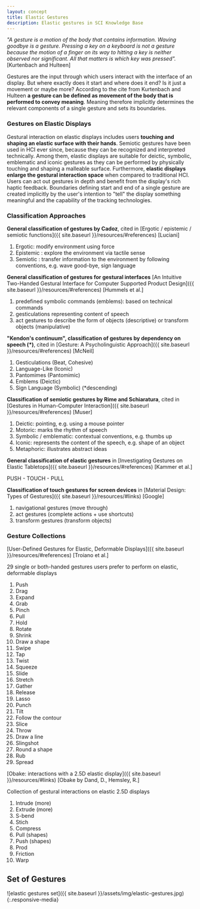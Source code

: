 ```yaml
---
layout: concept
title: Elastic Gestures
description: Elastic gestures in SCI Knowledge Base
---
```

*"A gesture is a motion of the body that contains information. Waving goodbye is a gesture. Pressing a key on a keyboard is not a gesture because the motion of a finger on its way to hitting a key is neither observed nor significant. All that matters is which key was pressed".* [Kurtenbach and Hulteen]

Gestures are the input through which users interact with the interface of an display. But where exactly does it start and where does it end? Is it just a movement or maybe more? According to the cite from Kurtenbach and Hulteen **a gesture can be defined as movement of the body that is performed to convey meaning**. Meaning therefore implicitly determines the relevant components of a single gesture and sets its boundaries.

### Gestures on Elastic Displays
Gestural interaction on elastic displays includes users **touching and shaping an elastic surface with their hands**. Semiotic gestures have been used in HCI ever since, because they can be recognized and interpreted technically. Among them, elastic displays are suitable for deictic, symbolic, emblematic and iconic gestures as they can be performed by physically touching and shaping a malleable surface. Furthermore, **elastic displays enlarge the gestural interaction space** when compared to traditional HCI. Users can act out gestures in depth and benefit from the display's rich haptic feedback. Boundaries defining start and end of a single gesture are created implicitly by the user's intention to "tell" the display something meaningful and the capability of the tracking technologies.

### Classification Approaches

**General classification of gestures by Cadoz**, cited in [Ergotic / epistemic / semiotic functions]({{ site.baseurl }}/resources/#references) [Luciani]
1. Ergotic: modify environment using force
2. Epistemic : explore the environment via tactile sense
3. Semiotic : transfer information to the environment by following conventions, e.g. wave good-bye, sign language 

**General classification of gestures for gestural interfaces** [An Intuitive Two-Handed Gestural Interface for Computer Supported Product Design]({{ site.baseurl }}/resources/#references) [Hummels et al.]

1. predefined symbolic commands (emblems): based on technical commands
2. gesticulations representing content of speech
3. act gestures to describe the form of objects (descriptive) or transform objects (manipulative)

**"Kendon's continuum", classification of gestures by dependency on speech (\*)**, cited in [Gesture: A Psycholinguistic Approach]({{ site.baseurl }}/resources/#references) [McNeil]

1. Gesticulations (Beat, Cohesive)
2. Language-Like (Iconic)
3. Pantomimes (Pantomimic)
4. Emblems (Deictic)
5. Sign Language (Symbolic)
(\*descending)

**Classification of semiotic gestures by Rime and Schiaratura**, cited in [Gestures in Human-Computer Interaction]({{ site.baseurl }}/resources/#references) [Muser]

1. Deictic: pointing, e.g. using a mouse pointer
2. Motoric: marks the rhythm of speech 
3. Symbolic / emblematic: contextual conventions, e.g. thumbs up
4. Iconic: represents the content of the speech, e.g. shape of an object
5. Metaphoric: illustrates abstract ideas

**General classification of elastic gestures** in [Investigating Gestures on Elastic Tabletops]({{ site.baseurl }}/resources/#references) [Kammer et al.]

PUSH - TOUCH - PULL 

**Classification of touch gestures for screen devices** in [Material Design: Types of Gestures]({{ site.baseurl }}/resources/#links) [Google]

1. navigational gestures (move through)
2. act gestures (complete actions + use shortcuts)
3. transform gestures (transform objects)

### Gesture Collections

[User-Defined Gestures for Elastic, Deformable Displays]({{ site.baseurl }}/resources/#references) [Troiano et al.]

29 single or both-handed gestures users prefer to perform on elastic, deformable displays

1. Push
2. Drag 
3. Expand 
4. Grab 
5. Pinch 
6. Pull 
7. Hold 
8. Rotate 
9. Shrink 
10. Draw a shape
11. Swipe  
12. Tap 
13. Twist 
14. Squeeze 
15. Slide 
16. Stretch 
17. Gather 
18. Release
19. Lasso 
20. Punch 
21. Tilt 
22. Follow the contour 
23. Slice 
24. Throw 
25. Draw a line 
26. Slingshot
27. Round a shape 
28. Rub 
29. Spread

[Obake: interactions with a 2.5D elastic display]({{ site.baseurl }}/resources/#links) [Obake by Dand, D., Hemsley, R.]

Collection of gestural interactions on elastic 2.5D displays

1. Intrude (more)
2. Extrude (more)
3. S-bend
4. Stich
5. Compress
6. Pull (shapes)
7. Push (shapes)
8. Prod
9. Friction
10. Warp

## Set of Gestures
![elastic gestures set]({{ site.baseurl }}/assets/img/elastic-gestures.jpg){:.responsive-media}
